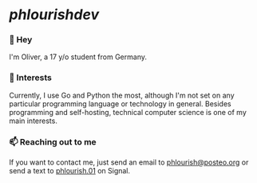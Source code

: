 # *phlourishdev*

### 👋 Hey 
I'm Oliver, a 17 y/o student from Germany.

### 🔭 Interests 
Currently, I use Go and Python the most, although I'm not set on any particular programming language or technology in general. Besides programming and self-hosting, technical computer science is one of my main interests.

### 📫 Reaching out to me 
If you want to contact me, just send an email to <a href="mailto:phlourish@posteo.org">phlourish@posteo.org</a> or send a text to <a href="https://signal.me/#eu/kj7NT3KIdo949Yph85eHTVD_Rt3RosFrA52G9r8xszMgmYqNIJxCy61dJb0NloIY">phlourish.01</a> on Signal.
